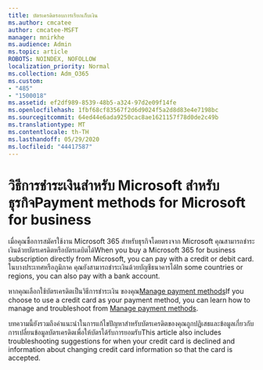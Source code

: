 ```yaml
---
title: บัตรเครดิตรอบการเรียกเก็บเงิน
ms.author: cmcatee
author: cmcatee-MSFT
manager: mnirkhe
ms.audience: Admin
ms.topic: article
ROBOTS: NOINDEX, NOFOLLOW
localization_priority: Normal
ms.collection: Adm_O365
ms.custom:
- "485"
- "1500018"
ms.assetid: ef2df989-8539-48b5-a324-97d2e09f14fe
ms.openlocfilehash: 1fbf68cf83567f2d6d9024f5a2d8d83e4e7198bc
ms.sourcegitcommit: 64ed44e6ada9250cac8ae1621157f78d0de2c49b
ms.translationtype: MT
ms.contentlocale: th-TH
ms.lasthandoff: 05/29/2020
ms.locfileid: "44417587"
---
```

# <a name="payment-methods-for-microsoft-for-business"></a><span data-ttu-id="416b0-102">วิธีการชําระเงินสําหรับ Microsoft สําหรับธุรกิจ</span><span class="sxs-lookup"><span data-stu-id="416b0-102">Payment methods for Microsoft for business</span></span>

<span data-ttu-id="416b0-103">เมื่อคุณซื้อการสมัครใช้งาน Microsoft 365 สําหรับธุรกิจโดยตรงจาก Microsoft คุณสามารถชําระเงินด้วยบัตรเครดิตหรือบัตรเดบิตได้</span><span class="sxs-lookup"><span data-stu-id="416b0-103">When you buy a Microsoft 365 for business subscription directly from Microsoft, you can pay with a credit or debit card.</span></span> <span data-ttu-id="416b0-104">ในบางประเทศหรือภูมิภาค คุณยังสามารถชําระเงินด้วยบัญชีธนาคารได้</span><span class="sxs-lookup"><span data-stu-id="416b0-104">In some countries or regions, you can also pay with a bank account.</span></span>
  
<span data-ttu-id="416b0-105">หากคุณเลือกใช้บัตรเครดิตเป็นวิธีการชําระเงิน ของคุณ[Manage payment methods](https://docs.microsoft.com/microsoft-365/commerce/billing-and-payments/manage-payment-methods)</span><span class="sxs-lookup"><span data-stu-id="416b0-105">If you choose to use a credit card as your payment method, you can learn how to manage and troubleshoot from [Manage payment methods](https://docs.microsoft.com/microsoft-365/commerce/billing-and-payments/manage-payment-methods).</span></span>
  
<span data-ttu-id="416b0-106">บทความนี้ยังรวมถึงคําแนะนําในการแก้ไขปัญหาสําหรับบัตรเครดิตของคุณถูกปฏิเสธและข้อมูลเกี่ยวกับการเปลี่ยนข้อมูลบัตรเครดิตเพื่อให้บัตรได้รับการยอมรับ</span><span class="sxs-lookup"><span data-stu-id="416b0-106">This article also includes troubleshooting suggestions for when your credit card is declined and information about changing credit card information so that the card is accepted.</span></span>
